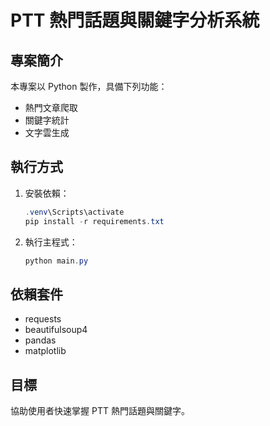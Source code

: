 
# PTT 熱門話題與關鍵字分析系統

## 專案簡介
本專案以 Python 製作，具備下列功能：
- 熱門文章爬取
- 關鍵字統計
- 文字雲生成

## 執行方式
1. 安裝依賴：
   ```powershell
   .venv\Scripts\activate
   pip install -r requirements.txt
   ```
2. 執行主程式：
   ```powershell
   python main.py
   ```

## 依賴套件
- requests
- beautifulsoup4
- pandas
- matplotlib

## 目標
協助使用者快速掌握 PTT 熱門話題與關鍵字。
